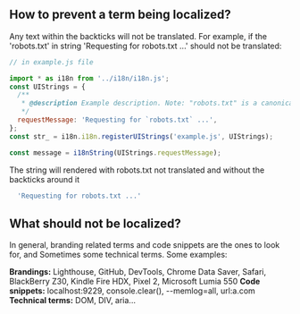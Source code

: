 ## How to prevent a term being localized?

Any text within the backticks will not be translated.
For example, if the 'robots.txt' in string 'Requesting for robots.txt ...' should not be translated:

```javascript
// in example.js file

import * as i18n from '../i18n/i18n.js';
const UIStrings = {
  /**
   * @description Example description. Note: "robots.txt" is a canonical filename and should not be translated.
   */
  requestMessage: 'Requesting for `robots.txt` ...',
};
const str_ = i18n.i18n.registerUIStrings('example.js', UIStrings);

const message = i18nString(UIStrings.requestMessage);
```
The string will rendered with robots.txt not translated and without the backticks around it
```javascript
  'Requesting for robots.txt ...'
```

## What should not be localized?
In general, branding related terms and code snippets are the ones to look for, and Sometimes some technical terms. Some examples:

**Brandings:**
Lighthouse, GitHub, DevTools, Chrome Data Saver, Safari, BlackBerry Z30, Kindle Fire HDX, Pixel 2, Microsoft Lumia 550
**Code snippets:**
localhost:9229, console.clear(), --memlog=all, url:a.com
**Technical terms:**
DOM, DIV, aria...
